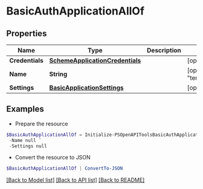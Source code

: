 # BasicAuthApplicationAllOf
## Properties

Name | Type | Description | Notes
------------ | ------------- | ------------- | -------------
**Credentials** | [**SchemeApplicationCredentials**](SchemeApplicationCredentials.md) |  | [optional] 
**Name** | **String** |  | [optional] [default to "template_basic_auth"]
**Settings** | [**BasicApplicationSettings**](BasicApplicationSettings.md) |  | [optional] 

## Examples

- Prepare the resource
```powershell
$BasicAuthApplicationAllOf = Initialize-PSOpenAPIToolsBasicAuthApplicationAllOf  -Credentials null `
 -Name null `
 -Settings null
```

- Convert the resource to JSON
```powershell
$BasicAuthApplicationAllOf | ConvertTo-JSON
```

[[Back to Model list]](../README.md#documentation-for-models) [[Back to API list]](../README.md#documentation-for-api-endpoints) [[Back to README]](../README.md)

